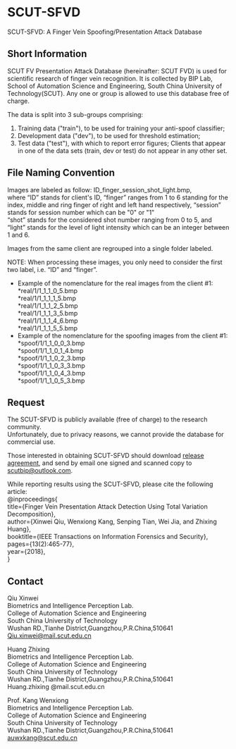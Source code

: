 # SCUT-SFVD
SCUT-SFVD: A Finger Vein Spoofing/Presentation Attack Database

## Short Information
SCUT FV Presentation Attack Database (hereinafter: SCUT FVD) is used for scientific research of finger vein recognition. It is collected by BIP Lab, School of Automation Science and Engineering, South China University of Technology(SCUT). Any one or group is allowed to use this database free of charge.  


The data is split into 3 sub-groups comprising:
1. Training data ("train"), to be used for training your anti-spoof classifier;
2. Development data ("dev"), to be used for threshold estimation;
3. Test data ("test"), with which to report error figures;
Clients that appear in one of the data sets (train, dev or test) do not appear in any other set.


## File Naming Convention
Images are labeled as follow: ID_finger_session_shot_light.bmp,  
where “ID” stands for client's ID, 
“finger” ranges from 1 to 6 standing for the index, middle and ring finger of right and left hand respectively,
“session” stands for session number which can be "0" or "1"   
“shot” stands for the considered shot number ranging from 0 to 5,
and “light” stands for the level of light intensity which can be an integer between 1 and 6.  

Images from the same client are regrouped into a single folder labeled.

NOTE: When processing these images, you only need to consider the first two label, i.e. “ID” and “finger”. 

* Example of the nomenclature for the real images from the client #1:    
  *real/1/1_1_1_0_5.bmp    
  *real/1/1_1_1_1_5.bmp    
  *real/1/1_1_1_2_5.bmp   
  *real/1/1_1_1_3_5.bmp    
  *real/1/1_1_1_4_6.bmp   
  *real/1/1_1_1_5_5.bmp   
* Example of the nomenclature for the spoofing images from the client #1:   
  *spoof/1/1_1_0_0_3.bmp   
  *spoof/1/1_1_0_1_4.bmp   
  *spoof/1/1_1_0_2_3.bmp   
  *spoof/1/1_1_0_3_3.bmp   
  *spoof/1/1_1_0_4_3.bmp   
  *spoof/1/1_1_0_5_3.bmp   

## Request
The SCUT-SFVD is publicly available (free of charge) to the research community.  
Unfortunately, due to privacy reasons, we cannot provide the database for commercial use.

Those interested in obtaining SCUT-SFVD should download [release agreement](https://github.com/BIP-Lab/SCUT--SFVD/blob/master/SCUT%20FV%20Presentation%20Attack%20Database%20Release%20Agreement.pdf), and send by email one signed and scanned copy to scutbip@outlook.com.

While reporting results using the SCUT-SFVD, please cite the following article:  
@inproceedings{  
  title={Finger Vein Presentation Attack Detection Using Total Variation Decomposition},  
  author={Xinwei Qiu, Wenxiong Kang, Senping Tian, Wei Jia, and Zhixing Huang},  
  booktitle={IEEE Transactions on Information Forensics and Security},  
  pages={13(2):465-77},  
  year={2018},  
}

## Contact
Qiu Xinwei  
Biometrics and Intelligence Perception Lab.  
College of Automation Science and Engineering  
South China University of Technology  
Wushan RD.,Tianhe District,Guangzhou,P.R.China,510641  
Qiu.xinwei@mail.scut.edu.cn  

Huang Zhixing  
Biometrics and Intelligence Perception Lab.  
College of Automation Science and Engineering  
South China University of Technology  
Wushan RD.,Tianhe District,Guangzhou,P.R.China,510641  
Huang.zhixing @mail.scut.edu.cn  

Prof. Kang Wenxiong  
Biometrics and Intelligence Perception Lab.  
College of Automation Science and Engineering  
South China University of Technology  
Wushan RD.,Tianhe District,Guangzhou,P.R.China,510641  
auwxkang@scut.edu.cn
